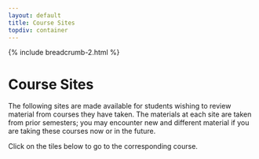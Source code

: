 ```yaml
---
layout: default
title: Course Sites
topdiv: container
---
```

{% include breadcrumb-2.html %}

# Course Sites

The following sites are made available for students wishing to review material from courses they have taken. The materials at each site are taken from prior semesters; you may encounter new and different material if you are taking these courses now or in the future.

Click on the tiles below to go to the corresponding course.

<div class="container-fluid">
    <div id="course_cards_div"></div>
</div>

<style>
    .course-card {
        min-width: 280px;
        max-width: 400px;
        flex: 1;
        margin: 10px;
    }
    
    #course_cards_div {
        display: flex;
        flex-wrap: wrap;
        justify-content: space-evenly;
        align-items: stretch;
        gap: 15px;
        padding: 20px 0;
    }
</style>

<script>
// Load course data when page loads
document.addEventListener('DOMContentLoaded', drawCourseCards);

async function drawCourseCards() {
    try {
        // Fetch the CSV file from the current server
        const response = await fetch('/descartes-modules/course-sites/descartes-courses.csv');
        if (!response.ok) {
            throw new Error(`HTTP error! status: ${response.status}`);
        }
        
        const csvText = await response.text();
        const rows = csvText.trim().split('\n');
        
        const div = document.getElementById('course_cards_div');
        let cardsHTML = '';

        // Process each row (name, url, fullname, desc)
        for (const row of rows) {
            if (row.trim() === '') continue; // Skip empty rows
            
            // More robust CSV parsing to handle commas in quoted fields
            const csvRegex = /,(?=(?:(?:[^"]*"){2})*[^"]*$)/;
            const fields = row.split(csvRegex).map(field => field.trim().replace(/^"|"$/g, ''));
            const [name, url, fullname, desc] = fields;
            
            if (name && url && fullname && desc) {
                // Generate course card with flexible layout
                cardsHTML += `
                    <div class="course-card">
                        <div class="card h-100">
                            <div class="card-body">
                                <a href="${url}" class="text-decoration-none">
                                    <h4 class="text-center mb-0">${name}</h4>
                                    <h3 class="text-center mt-2">${fullname}</h3>
                                    <p class="card-text">${desc}</p>
                                </a>
                            </div>
                        </div>
                    </div>`;
            }
        }

        div.innerHTML = cardsHTML;
        
        // Add resize listener to optimize layout
        window.addEventListener('resize', () => {
            clearTimeout(window.resizeTimer);
            window.resizeTimer = setTimeout(() => {
                // Force re-layout on resize
                div.style.display = 'none';
                div.offsetHeight; // Trigger reflow
                div.style.display = 'flex';
            }, 250);
        });
        
    } catch (error) {
        console.error('Error loading course data:', error);
        document.getElementById('course_cards_div').innerHTML = 
            '<p class="text-center text-muted">Error loading course data. Please try again later.</p>';
    }
}
</script>
